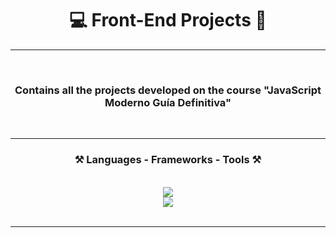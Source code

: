 <!-- TITLE -->
<h1 align="center"> 💻 Front-End Projects 📁 </h1>
<hr>
<!-- TITLE -->


<!-- DESCRIPTION -->
<br>
<h3 align="center"> Contains all the projects developed on the course "JavaScript Moderno Guía Definitiva" </h3>
<br>
<hr>
<!-- DESCRIPTION -->


<!-- TECH STACK -->
<h3 align="center">⚒️ Languages - Frameworks - Tools ⚒️</h3>
<br/>
<div align="center">
    <img src="https://skillicons.dev/icons?i=css,vscode,react,tailwind,nodejs,mongodb" /><br>
    <img src="https://skillicons.dev/icons?i=javascript,html,git,express,github" /><br>
</div>
<br/>
<hr/>
<!-- TECH STACK -->
